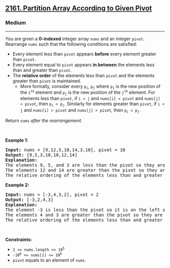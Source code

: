 <h2><a href="https://leetcode.com/problems/partition-array-according-to-given-pivot/">2161. Partition Array According to Given Pivot</a></h2><h3>Medium</h3><hr><div style="user-select: auto;"><p style="user-select: auto;">You are given a <strong style="user-select: auto;">0-indexed</strong> integer array <code style="user-select: auto;">nums</code> and an integer <code style="user-select: auto;">pivot</code>. Rearrange <code style="user-select: auto;">nums</code> such that the following conditions are satisfied:</p>

<ul style="user-select: auto;">
	<li style="user-select: auto;">Every element less than <code style="user-select: auto;">pivot</code> appears <strong style="user-select: auto;">before</strong> every element greater than <code style="user-select: auto;">pivot</code>.</li>
	<li style="user-select: auto;">Every element equal to <code style="user-select: auto;">pivot</code> appears <strong style="user-select: auto;">in between</strong> the elements less than and greater than <code style="user-select: auto;">pivot</code>.</li>
	<li style="user-select: auto;">The <strong style="user-select: auto;">relative order</strong> of the elements less than <code style="user-select: auto;">pivot</code> and the elements greater than <code style="user-select: auto;">pivot</code> is maintained.
	<ul style="user-select: auto;">
		<li style="user-select: auto;">More formally, consider every <code style="user-select: auto;">p<sub style="user-select: auto;">i</sub></code>, <code style="user-select: auto;">p<sub style="user-select: auto;">j</sub></code> where <code style="user-select: auto;">p<sub style="user-select: auto;">i</sub></code> is the new position of the <code style="user-select: auto;">i<sup style="user-select: auto;">th</sup></code> element and <code style="user-select: auto;">p<sub style="user-select: auto;">j</sub></code> is the new position of the <code style="user-select: auto;">j<sup style="user-select: auto;">th</sup></code> element. For elements less than <code style="user-select: auto;">pivot</code>, if <code style="user-select: auto;">i &lt; j</code> and <code style="user-select: auto;">nums[i] &lt; pivot</code> and <code style="user-select: auto;">nums[j] &lt; pivot</code>, then <code style="user-select: auto;">p<sub style="user-select: auto;">i</sub> &lt; p<sub style="user-select: auto;">j</sub></code>. Similarly for elements greater than <code style="user-select: auto;">pivot</code>, if <code style="user-select: auto;">i &lt; j</code> and <code style="user-select: auto;">nums[i] &gt; pivot</code> and <code style="user-select: auto;">nums[j] &gt; pivot</code>, then <code style="user-select: auto;">p<sub style="user-select: auto;">i</sub> &lt; p<sub style="user-select: auto;">j</sub></code>.</li>
	</ul>
	</li>
</ul>

<p style="user-select: auto;">Return <code style="user-select: auto;">nums</code><em style="user-select: auto;"> after the rearrangement.</em></p>

<p style="user-select: auto;">&nbsp;</p>
<p style="user-select: auto;"><strong style="user-select: auto;">Example 1:</strong></p>

<pre style="user-select: auto;"><strong style="user-select: auto;">Input:</strong> nums = [9,12,5,10,14,3,10], pivot = 10
<strong style="user-select: auto;">Output:</strong> [9,5,3,10,10,12,14]
<strong style="user-select: auto;">Explanation:</strong> 
The elements 9, 5, and 3 are less than the pivot so they are on the left side of the array.
The elements 12 and 14 are greater than the pivot so they are on the right side of the array.
The relative ordering of the elements less than and greater than pivot is also maintained. [9, 5, 3] and [12, 14] are the respective orderings.
</pre>

<p style="user-select: auto;"><strong style="user-select: auto;">Example 2:</strong></p>

<pre style="user-select: auto;"><strong style="user-select: auto;">Input:</strong> nums = [-3,4,3,2], pivot = 2
<strong style="user-select: auto;">Output:</strong> [-3,2,4,3]
<strong style="user-select: auto;">Explanation:</strong> 
The element -3 is less than the pivot so it is on the left side of the array.
The elements 4 and 3 are greater than the pivot so they are on the right side of the array.
The relative ordering of the elements less than and greater than pivot is also maintained. [-3] and [4, 3] are the respective orderings.
</pre>

<p style="user-select: auto;">&nbsp;</p>
<p style="user-select: auto;"><strong style="user-select: auto;">Constraints:</strong></p>

<ul style="user-select: auto;">
	<li style="user-select: auto;"><code style="user-select: auto;">1 &lt;= nums.length &lt;= 10<sup style="user-select: auto;">5</sup></code></li>
	<li style="user-select: auto;"><code style="user-select: auto;">-10<sup style="user-select: auto;">6</sup> &lt;= nums[i] &lt;= 10<sup style="user-select: auto;">6</sup></code></li>
	<li style="user-select: auto;"><code style="user-select: auto;">pivot</code> equals to an element of <code style="user-select: auto;">nums</code>.</li>
</ul>
</div>